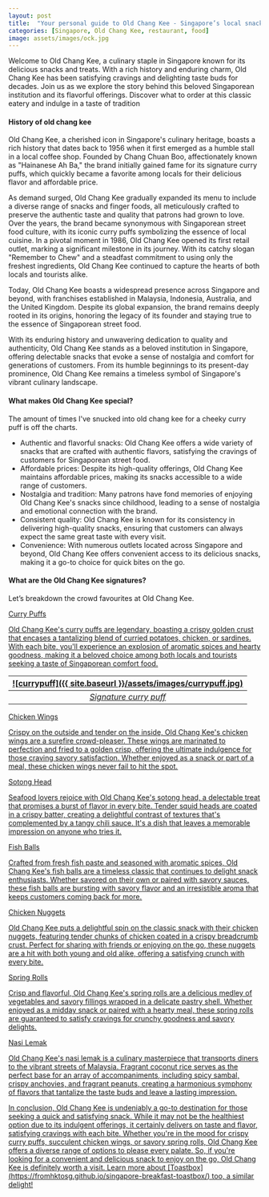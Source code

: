 ```yaml
---
layout: post
title:  "Your personal guide to Old Chang Kee - Singapore’s local snack spot"
categories: [Singapore, Old Chang Kee, restaurant, food]
image: assets/images/ock.jpg
---
```


Welcome to Old Chang Kee, a culinary staple in Singapore known for its delicious snacks and treats. With a rich history and enduring charm, Old Chang Kee has been satisfying cravings and delighting taste buds for decades. Join us as we explore the story behind this beloved Singaporean institution and its flavorful offerings. Discover what to order at this classic eatery and indulge in a taste of tradition

#### History of old chang kee

Old Chang Kee, a cherished icon in Singapore's culinary heritage, boasts a rich history that dates back to 1956 when it first emerged as a humble stall in a local coffee shop. Founded by Chang Chuan Boo, affectionately known as "Hainanese Ah Ba," the brand initially gained fame for its signature curry puffs, which quickly became a favorite among locals for their delicious flavor and affordable price.

As demand surged, Old Chang Kee gradually expanded its menu to include a diverse range of snacks and finger foods, all meticulously crafted to preserve the authentic taste and quality that patrons had grown to love. Over the years, the brand became synonymous with Singaporean street food culture, with its iconic curry puffs symbolizing the essence of local cuisine.
In a pivotal moment in 1986, Old Chang Kee opened its first retail outlet, marking a significant milestone in its journey. With its catchy slogan "Remember to Chew" and a steadfast commitment to using only the freshest ingredients, Old Chang Kee continued to capture the hearts of both locals and tourists alike.

Today, Old Chang Kee boasts a widespread presence across Singapore and beyond, with franchises established in Malaysia, Indonesia, Australia, and the United Kingdom. Despite its global expansion, the brand remains deeply rooted in its origins, honoring the legacy of its founder and staying true to the essence of Singaporean street food.

With its enduring history and unwavering dedication to quality and authenticity, Old Chang Kee stands as a beloved institution in Singapore, offering delectable snacks that evoke a sense of nostalgia and comfort for generations of customers. From its humble beginnings to its present-day prominence, Old Chang Kee remains a timeless symbol of Singapore's vibrant culinary landscape.

#### What makes Old Chang Kee special?

The amount of times I've snucked into old chang kee for a cheeky curry puff is off the charts.

+ Authentic and flavorful snacks: Old Chang Kee offers a wide variety of snacks that are crafted with authentic flavors, satisfying the cravings of customers for Singaporean street food.
+ Affordable prices: Despite its high-quality offerings, Old Chang Kee maintains affordable prices, making its snacks accessible to a wide range of customers.
+ Nostalgia and tradition: Many patrons have fond memories of enjoying Old Chang Kee's snacks since childhood, leading to a sense of nostalgia and emotional connection with the brand.
+ Consistent quality: Old Chang Kee is known for its consistency in delivering high-quality snacks, ensuring that customers can always expect the same great taste with every visit.
+ Convenience: With numerous outlets located across Singapore and beyond, Old Chang Kee offers convenient access to its delicious snacks, making it a go-to choice for quick bites on the go.

#### What are the Old Chang Kee signatures?

Let’s breakdown the crowd favourites at Old Chang Kee.

<u>Curry Puffs<u>

Old Chang Kee's curry puffs are legendary, boasting a crispy golden crust that encases a tantalizing blend of curried potatoes, chicken, or sardines. With each bite, you'll experience an explosion of aromatic spices and hearty goodness, making it a beloved choice among both locals and tourists seeking a taste of Singaporean comfort food.

| ![currypuff]({{ site.baseurl }}/assets/images/currypuff.jpg)
|:--:| 
|  *Signature curry puff*  |

<u>Chicken Wings<u>

Crispy on the outside and tender on the inside, Old Chang Kee's chicken wings are a surefire crowd-pleaser. These wings are marinated to perfection and fried to a golden crisp, offering the ultimate indulgence for those craving savory satisfaction. Whether enjoyed as a snack or part of a meal, these chicken wings never fail to hit the spot.

<u>Sotong Head<u>

Seafood lovers rejoice with Old Chang Kee's sotong head, a delectable treat that promises a burst of flavor in every bite. Tender squid heads are coated in a crispy batter, creating a delightful contrast of textures that's complemented by a tangy chili sauce. It's a dish that leaves a memorable impression on anyone who tries it.

<u>Fish Balls<u>

Crafted from fresh fish paste and seasoned with aromatic spices, Old Chang Kee's fish balls are a timeless classic that continues to delight snack enthusiasts. Whether savored on their own or paired with savory sauces, these fish balls are bursting with savory flavor and an irresistible aroma that keeps customers coming back for more.

<u>Chicken Nuggets<u>

Old Chang Kee puts a delightful spin on the classic snack with their chicken nuggets, featuring tender chunks of chicken coated in a crispy breadcrumb crust. Perfect for sharing with friends or enjoying on the go, these nuggets are a hit with both young and old alike, offering a satisfying crunch with every bite.

<u>Spring Rolls<u>

Crisp and flavorful, Old Chang Kee's spring rolls are a delicious medley of vegetables and savory fillings wrapped in a delicate pastry shell. Whether enjoyed as a midday snack or paired with a hearty meal, these spring rolls are guaranteed to satisfy cravings for crunchy goodness and savory delights.

<u>Nasi Lemak<u>

Old Chang Kee's nasi lemak is a culinary masterpiece that transports diners to the vibrant streets of Malaysia. Fragrant coconut rice serves as the perfect base for an array of accompaniments, including spicy sambal, crispy anchovies, and fragrant peanuts, creating a harmonious symphony of flavors that tantalize the taste buds and leave a lasting impression.

In conclusion, Old Chang Kee is undeniably a go-to destination for those seeking a quick and satisfying snack. While it may not be the healthiest option due to its indulgent offerings, it certainly delivers on taste and flavor, satisfying cravings with each bite. Whether you're in the mood for crispy curry puffs, succulent chicken wings, or savory spring rolls, Old Chang Kee offers a diverse range of options to please every palate. So, if you're looking for a convenient and delicious snack to enjoy on the go, Old Chang Kee is definitely worth a visit. Learn more about [Toastbox] (https://fromhktosg.github.io/singapore-breakfast-toastbox/) too, a similar delight!


